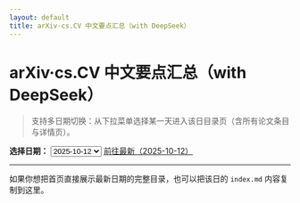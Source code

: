 ```yaml
---
layout: default
title: arXiv·cs.CV 中文要点汇总（with DeepSeek）
---
```


# arXiv·cs.CV 中文要点汇总（with DeepSeek）

> 支持多日期切换：从下拉菜单选择某一天进入该日目录页（含所有论文条目与详情页）。


<div class="date-switcher">
  <label for="date-select"><strong>选择日期：</strong></label>
  <select id="date-select" onchange="location.href=this.value;">
    <option value="dates/2025-10-12/index.html" selected>2025-10-12</option>
  </select>
  <a class="btn" href="dates/2025-10-12/index.html">前往最新（2025-10-12）</a>
</div>


---

如果你想把首页直接展示最新日期的完整目录，也可以把该日的 `index.md` 内容复制到这里。